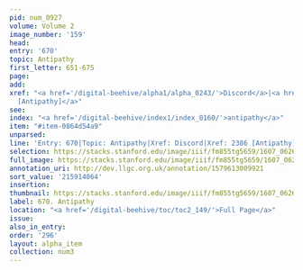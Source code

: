 ```yaml
---
pid: num_0927
volume: Volume 2
image_number: '159'
head:
entry: '670'
topic: Antipathy
first_letter: 651-675
page:
add:
xref: "<a href='/digital-beehive/alpha1/alpha_0243/'>Discord</a>|<a href='/digital-beehive/num10/num_3358/'>2386
  [Antipathy]</a>"
see:
index: "<a href='/digital-beehive/index1/index_0160/'>antipathy</a>"
item: "#item-0864d54a9"
unparsed:
line: 'Entry: 670|Topic: Antipathy|Xref: Discord|Xref: 2386 [Antipathy]|Index: antipathy|#item-0864d54a9'
selection: https://stacks.stanford.edu/image/iiif/fm855tg5659/1607_0626/395,4064,2908,940/full/0/default.jpg
full_image: https://stacks.stanford.edu/image/iiif/fm855tg5659/1607_0626/full/full/0/default.jpg
annotation_uri: http://dev.llgc.org.uk/annotation/1579613009921
sort_value: '215914064'
insertion:
thumbnail: https://stacks.stanford.edu/image/iiif/fm855tg5659/1607_0626/395,4064,600,180/250,/0/default.jpg
label: 670. Antipathy
location: "<a href='/digital-beehive/toc/toc2_149/'>Full Page</a>"
issue:
also_in_entry:
order: '296'
layout: alpha_item
collection: num3
---
```


